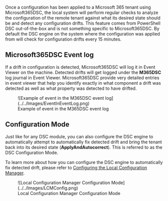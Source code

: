 Once a configuration has been applied to a Microsoft 365 tenant using Microsoft365DSC, the local system will perform regular checks to analyze the configuration of the remote tenant against what its desired state should be and detect any configuration drifts. This feature comes from PowerShell DSC out-of-the-box and is not something specific to Microsoft365DSC. By default the DSC engine on the system where the configuration was applied from will check for configuration drifts every 15 minutes.

## Microsoft365DSC Event log
If a drift in configuration is detected, Microsoft365DSC will log it in Event Viewer on the machine. Detected drifts will get logged under the **M365DSC** log journal in Event Viewer. Microsoft365DSC provide very detailed entries in event viewer that help you identify exactly in what component a drift was detected as well as what property was detected to have drifted.

<figure markdown>
  ![Example of event in the M365DSC event log](../../Images/EventInEventLog.png)
  <figcaption>Example of event in the M365DSC event log</figcaption>
</figure>

## Configuration Mode

Just like for any DSC module, you can also configure the DSC engine to automatically attempt to automatically fix detected drift and bring the tenant back into its desired state (**ApplyAndAutocorrect**). This is referred to as the DSC Configuration Mode.

To learn more about how you can configure the DSC engine to automatically fix detected drift, please refer to <a href="https://docs.microsoft.com/en-us/powershell/dsc/managing-nodes/metaconfig?view=dsc-1.1">Configuring the Local Configuration Manager</a>.

<figure markdown>
  ![Local Configuration Manager Configuration Mode](../../Images/LCMConfig.png)
  <figcaption>Local Configuration Manager Configuration Mode</figcaption>
</figure>
